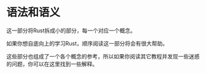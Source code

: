 # 语法和语义
这一部分将Rust拆成小的部分，每一个对应一个概念。

如果你想自底向上的学习Rust，顺序阅读这一部分将会有很大帮助。

这些部分也组成了一个各个概念的参考，所以如果你阅读其它教程并发现一些迷惑的问题，你可以在这里找到一些解释。
